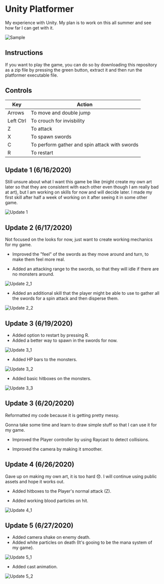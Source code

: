 # Unity Platformer
My experience with Unity. My plan is to work on this all summer and see how far I can get with it.

![Sample](https://i.imgur.com/3Gud9IY.pngng)

## Instructions
If you want to play the game, you can do so by downloading this repository as a zip file by pressing the green button, extract it and then run the platformer executable file.

## Controls
Key | Action
------------ | -------------
Arrows | To move and double jump
Left Ctrl | To crouch for invisbility
Z | To attack
X | To spawn swords
C | To perform gather and spin attack with swords
R | To restart

## Update 1 (6/16/2020)
Still unsure about what I want this game be like (might create my own art later so that they are consistent with each other even though I am really bad at art), but I am working on skills for now and will decide later. I made my first skill after half a week of working on it after seeing it in some other game. 

![Update 1](https://media1.giphy.com/media/SXZZnpDXgr8HWvOucA/giphy.gif)

## Update 2 (6/17/2020)
Not focused on the looks for now, just want to create working mechanics for my game.

* Improved the "feel" of the swords as they move around and turn, to make them feel more real.

* Added an attacking range to the swords, so that they will idle if there are no monsters around.

![Update 2_1](https://media0.giphy.com/media/Vf2VLENGpOK8BicmGM/giphy.gif)
* Added an additional skill that the player might be able to use to gather all the swords for a spin attack and then disperse them.

![Update 2_2](https://media2.giphy.com/media/IblZVy9cZSGDlxvSP1/giphy.gif)


## Update 3 (6/19/2020)
* Added option to restart by pressing R.
* Added a better way to spawn in the swords for now.

![Update 3_1](https://media3.giphy.com/media/jQtAf4FBGDtUio3LEr/giphy.gif)
* Added HP bars to the monsters.

![Update 3_2](https://media3.giphy.com/media/Pj6Uxf0gxe5YIZ4ItB/giphy.gif)
* Added basic hitboxes on the monsters.

![Update 3_3](https://media2.giphy.com/media/lQaWA58tICESG39zp7/giphy.gif)


## Update 3 (6/20/2020)
Reformatted my code because it is getting pretty messy. 

Gonna take some time and learn to draw simple stuff so that I can use it for my game.

* Improved the Player controller by using Raycast to detect collisions.

* Improved the camera by making it smoother.

## Update 4 (6/26/2020)
Gave up on making my own art, it is too hard 😞. I will continue using public assets and hope it works out.

* Added hitboxes to the Player's normal attack (Z).

* Added working blood particles on hit.

![Update 4_1](https://media3.giphy.com/media/WRjLXItWdspQYfMnZH/giphy.gif)

## Update 5 (6/27/2020)
* Added camera shake on enemy death.
* Added white particles on death (It's gooing to be the mana system of my game).

![Update 5_1](https://media1.giphy.com/media/XZTnhsQbNlHE5grPOt/giphy.gif)
* Added cast animation.

![Update 5_2](https://media3.giphy.com/media/IdxNenAKSvlxdQqf2F/giphy.gif)
